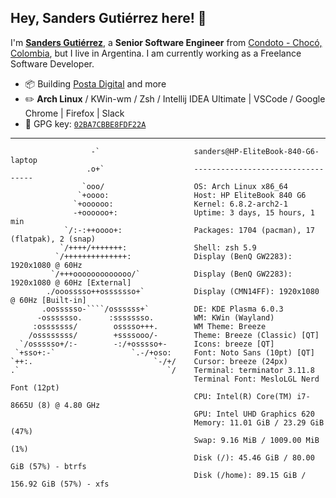 ## Hey, Sanders Gutiérrez here! 👋

I'm **[Sanders Gutiérrez](https://untalsanders.github.io)**, a **Senior Software Engineer** from [Condoto - Chocó, Colombia](https://www.google.com/maps/place/Condoto,+Choco,+Colombia/@5.089546,-76.6535219,16z/data=!3m1!4b1!4m5!3m4!1s0x8e48100361370285:0x8ca43199f1c90a20!8m2!3d5.089546!4d-76.652079), but I live in Argentina. I am currently working as a Freelance Software Developer.

-   :package: Building [Posta Digital](https://postadigital.com/) and more
-   :pencil2: **Arch Linux** / KWin-wm / Zsh / Intellij IDEA Ultimate | VSCode / Google Chrome | Firefox | Slack
-   :key: GPG key: [`02BA7CBBE8FDF22A`](https://github.com/untalsanders.gpg)

---

```shell
                  -`                     sanders@HP-EliteBook-840-G6-laptop
                 .o+`                    ----------------------------------
                `ooo/                    OS: Arch Linux x86_64
               `+oooo:                   Host: HP EliteBook 840 G6
              `+oooooo:                  Kernel: 6.8.2-arch2-1
              -+oooooo+:                 Uptime: 3 days, 15 hours, 1 min
            `/:-:++oooo+:                Packages: 1704 (pacman), 17 (flatpak), 2 (snap)
           `/++++/+++++++:               Shell: zsh 5.9
          `/++++++++++++++:              Display (BenQ GW2283): 1920x1080 @ 60Hz
         `/+++ooooooooooooo/`            Display (BenQ GW2283): 1920x1080 @ 60Hz [External]
        ./ooosssso++osssssso+`           Display (CMN14FF): 1920x1080 @ 60Hz [Built-in]
       .oossssso-````/ossssss+`          DE: KDE Plasma 6.0.3
      -osssssso.      :ssssssso.         WM: KWin (Wayland)
     :osssssss/        osssso+++.        WM Theme: Breeze
    /ossssssss/        +ssssooo/-        Theme: Breeze (Classic) [QT]
  `/ossssso+/:-        -:/+osssso+-      Icons: breeze [QT]
 `+sso+:-`                 `.-/+oso:     Font: Noto Sans (10pt) [QT]
`++:.                           `-/+/    Cursor: breeze (24px)
.`                                 `/    Terminal: terminator 3.11.8
                                         Terminal Font: MesloLGL Nerd Font (12pt)
                                         CPU: Intel(R) Core(TM) i7-8665U (8) @ 4.80 GHz
                                         GPU: Intel UHD Graphics 620
                                         Memory: 11.01 GiB / 23.29 GiB (47%)
                                         Swap: 9.16 MiB / 1009.00 MiB (1%)
                                         Disk (/): 45.46 GiB / 80.00 GiB (57%) - btrfs
                                         Disk (/home): 89.15 GiB / 156.92 GiB (57%) - xfs
```
